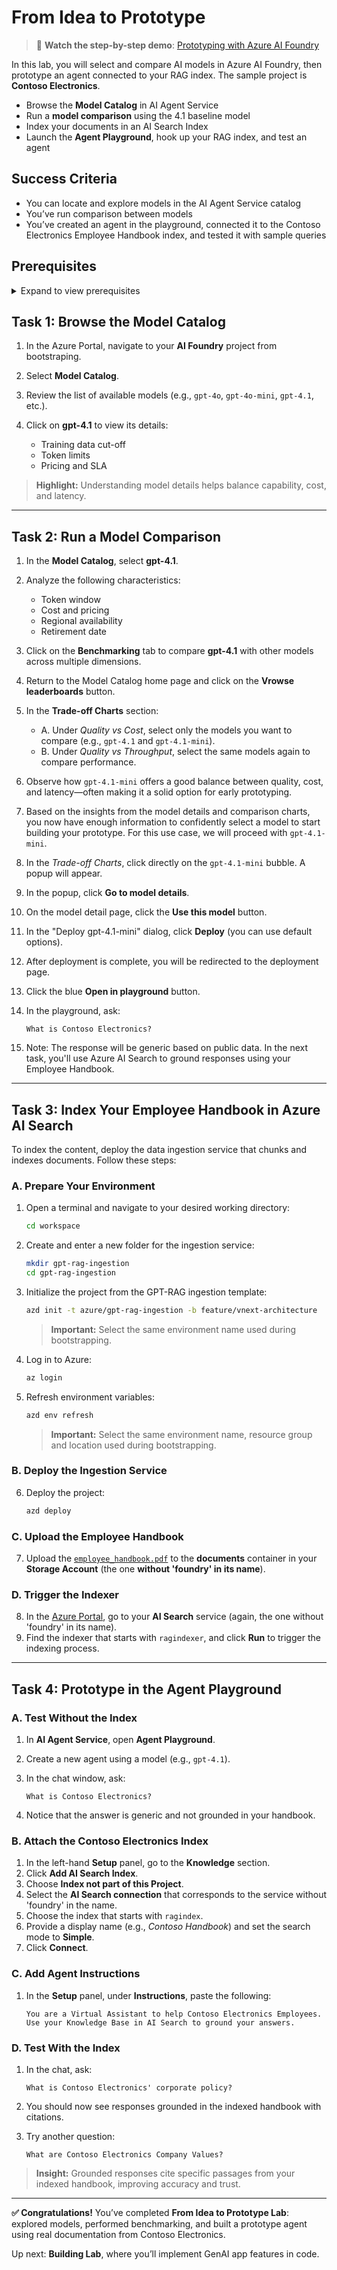 # From Idea to Prototype

> 🎥 **Watch the step-by-step demo**: [Prototyping with Azure AI Foundry](https://www.youtube.com/embed/ohgpsAIZ1w4?autoplay=1)

In this lab, you will select and compare AI models in Azure AI Foundry, then prototype an agent connected to your RAG index. The sample project is **Contoso Electronics**.

- Browse the **Model Catalog** in AI Agent Service  
- Run a **model comparison** using the 4.1 baseline model  
- Index your documents in an AI Search Index
- Launch the **Agent Playground**, hook up your RAG index, and test an agent  

## Success Criteria

- You can locate and explore models in the AI Agent Service catalog  
- You’ve run comparison between models  
- You’ve created an agent in the playground, connected it to the Contoso Electronics Employee Handbook index, and tested it with sample queries  

## Prerequisites

<details markdown="block">
<summary>Expand to view prerequisites</summary>

### Required Tools & Access  
- **Azure Portal** access with contributor rights on your AI Foundry  
- **Azure AI Foundry** enabled in your subscription  
- Familiarity with the Azure Portal UI  

</details>

## Task 1: Browse the Model Catalog

1. In the Azure Portal, navigate to your **AI Foundry** project from bootstraping.
2. Select **Model Catalog**.
3. Review the list of available models (e.g., `gpt-4o`, `gpt-4o-mini`, `gpt-4.1`, etc.).
4. Click on **gpt-4.1** to view its details:

   * Training data cut-off
   * Token limits
   * Pricing and SLA

> **Highlight:** Understanding model details helps balance capability, cost, and latency.

---

## Task 2: Run a Model Comparison

1. In the **Model Catalog**, select **gpt-4.1**.
2. Analyze the following characteristics:

   * Token window
   * Cost and pricing
   * Regional availability
   * Retirement date
3. Click on the **Benchmarking** tab to compare **gpt-4.1** with other models across multiple dimensions.
4. Return to the Model Catalog home page and click on the **Vrowse leaderboards** button.
5. In the **Trade-off Charts** section:

   * A. Under *Quality vs Cost*, select only the models you want to compare (e.g., `gpt-4.1` and `gpt-4.1-mini`).
   * B. Under *Quality vs Throughput*, select the same models again to compare performance.
6. Observe how `gpt-4.1-mini` offers a good balance between quality, cost, and latency—often making it a solid option for early prototyping.
7. Based on the insights from the model details and comparison charts, you now have enough information to confidently select a model to start building your prototype. For this use case, we will proceed with `gpt-4.1-mini`.
8. In the *Trade-off Charts*, click directly on the `gpt-4.1-mini` bubble. A popup will appear.
9. In the popup, click **Go to model details**.
10. On the model detail page, click the **Use this model** button.
11. In the "Deploy gpt-4.1-mini" dialog, click **Deploy** (you can use default options).
12. After deployment is complete, you will be redirected to the deployment page.
13. Click the blue **Open in playground** button.
14. In the playground, ask:

    ```text
    What is Contoso Electronics?
    ```
15. Note: The response will be generic based on public data. In the next task, you'll use Azure AI Search to ground responses using your Employee Handbook.

---

## Task 3: Index Your **Employee Handbook** in Azure AI Search

To index the content, deploy the data ingestion service that chunks and indexes documents. Follow these steps:

### A. Prepare Your Environment

1. Open a terminal and navigate to your desired working directory:

   ```bash
   cd workspace
   ```
2. Create and enter a new folder for the ingestion service:

   ```bash
   mkdir gpt-rag-ingestion
   cd gpt-rag-ingestion
   ```
3. Initialize the project from the GPT-RAG ingestion template:

   ```bash
   azd init -t azure/gpt-rag-ingestion -b feature/vnext-architecture
   ```

   > **Important:** Select the same environment name used during bootstrapping.
4. Log in to Azure:

   ```bash
   az login
   ```
5. Refresh environment variables:

   ```bash
   azd env refresh
   ```
   > **Important:** Select the same environment name, resource group and location used during bootstrapping.

### B. Deploy the Ingestion Service

6. Deploy the project:

   ```bash
   azd deploy
   ```

### C. Upload the Employee Handbook

7. Upload the [`employee_handbook.pdf`](https://github.com/Azure/gpt-rag-ingestion/blob/feature/vnext-architecture/samples/documents/contoso-eletronics/employee_handbook.pdf) to the **documents** container in your **Storage Account** (the one **without 'foundry' in its name**).

### D. Trigger the Indexer

8. In the [Azure Portal](https://portal.azure.com), go to your **AI Search** service (again, the one without 'foundry' in its name).
9. Find the indexer that starts with `ragindexer`, and click **Run** to trigger the indexing process.

---

## Task 4: Prototype in the Agent Playground

### A. Test Without the Index

1. In **AI Agent Service**, open **Agent Playground**.
2. Create a new agent using a model (e.g., `gpt-4.1`).
3. In the chat window, ask:

   ```text
   What is Contoso Electronics?
   ```
4. Notice that the answer is generic and not grounded in your handbook.

### B. Attach the Contoso Electronics Index

1. In the left-hand **Setup** panel, go to the **Knowledge** section.
2. Click **Add AI Search Index**.
3. Choose **Index not part of this Project**.
4. Select the **AI Search connection** that corresponds to the service without 'foundry' in the name.
5. Choose the index that starts with `ragindex`.
6. Provide a display name (e.g., *Contoso Handbook*) and set the search mode to **Simple**.
7. Click **Connect**.

### C. Add Agent Instructions

1. In the **Setup** panel, under **Instructions**, paste the following:

   ```
   You are a Virtual Assistant to help Contoso Electronics Employees. Use your Knowledge Base in AI Search to ground your answers.
   ```

### D. Test With the Index

1. In the chat, ask:

   ```text
   What is Contoso Electronics' corporate policy?
   ```
2. You should now see responses grounded in the indexed handbook with citations.
3. Try another question:

   ```text
   What are Contoso Electronics Company Values?
   ```

> **Insight:** Grounded responses cite specific passages from your indexed handbook, improving accuracy and trust.

---

**✅ Congratulations!**
You’ve completed **From Idea to Prototype Lab**: explored models, performed benchmarking, and built a prototype agent using real documentation from Contoso Electronics.

Up next: **Building Lab**, where you’ll implement GenAI app features in code.